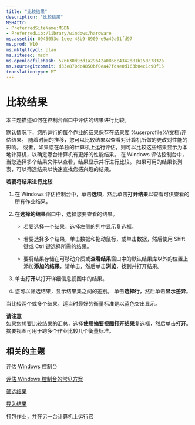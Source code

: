 ```yaml
---
title: "比较结果"
description: "比较结果"
MSHAttr:
- PreferredSiteName:MSDN
- PreferredLib:/library/windows/hardware
ms.assetid: 0945053c-1eee-48b9-8909-e9a49a01fd97
ms.prod: W10
ms.mktglfcycl: plan
ms.sitesec: msdn
ms.openlocfilehash: 576630d93d1a29b42a0866c4342d81b150c7832a
ms.sourcegitcommit: d33e870dc4850bf0ea47fdae0d163b04c1c90f15
translationtype: MT
---
```

# <a name="compare-results"></a>比较结果


本主题描述如何在控制台窗口中评估的结果进行比较。

默认情况下，您所运行的每个作业的结果保存在结果库 %userprofile%\\文档\\评估结果。 随着时间的推移，您可以比较结果以查看对计算机所做的更改对性能的影响。 或者，如果您在单独的计算机上运行评估，则可以比较这些结果显示为本地计算机，以确定哪台计算机有更好的性能结果。 在 Windows 评估控制台中，当您选择多个结果文件以查看，结果显示并行进行比较。 如果可用的结果长列表，可以筛选结果以快速查找您感兴趣的结果。

**若要将结果进行比较**

1.  在 Windows 评估控制台中，单击**选项**，然后单击**打开结果**以查看可供查看的所有作业结果。

2.  在**选择的结果**窗口中，选择您要查看的结果。

    -   若要选择一个结果，选择左侧的列中显示复选框。

    -   若要选择多个结果，单击数据和拖动鼠标，或单击数据，然后使用 Shift 键或 Ctrl 键选择所需的结果。

    -   要将结果存储在可移动介质或**查看结果**窗口中的默认结果库以外的位置上添加**添加的结果**，请单击，然后单击**浏览**，找到并打开结果。

3.  单击**打开**以打开详细信息视图中的结果。

4.  您可以筛选结果，显示结果集之间的差别。 单击**选择行**，然后单击**显示差异**。

当比较两个或多个结果，适当时最好的衡量标准是以蓝色突出显示。

**请注意**  
如果您想要比较结果的汇总，选择**使用摘要视图打开结果**复选框，然后单击**打开**。 摘要视图可用于跨多个作业比较几个衡量标准。

 

## <a name="related-topics"></a>相关的主题


[评估 Windows 控制台](windows-assessment-console.md)

[评估 Windows 控制台的常见方案](windows-assessment-console-common-scenarios.md)

[筛选结果](filter-results.md)

[导入结果](import-results.md)

[打包作业，并在另一台计算机上运行它](package-a-job-and-run-it-on-another-computer.md)

 

 







